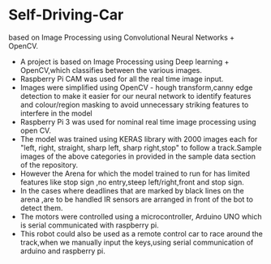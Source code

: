 # Self-Driving-Car
based on Image Processing using Convolutional Neural Networks + OpenCV.

- A project is based on Image Processing using Deep learning + OpenCV,which classifies between the various images.
- Raspberry Pi CAM was used for all the real time image input.
- Images were simplified using OpenCV - hough transform,canny edge detection to make it easier for our neural network to identify features and colour/region masking to avoid unnecessary striking features to interfere in the model
- Raspberry Pi 3 was used for nominal real time image processing using open CV.
- The model was trained using KERAS library with 2000 images each for "left, right, straight, sharp left, sharp right,stop" to follow a track.Sample images of the above categories in provided in the sample data section of the repository.
- However the Arena for which the model trained to run for has limited features like stop sign ,no entry,steep left/right,front and stop sign.
- In the cases where deadlines that are marked by black lines on the arena ,are to be handled IR sensors are arranged in front of the bot to detect them.
- The motors were controlled using a microcontroller, Arduino UNO which is serial communicated with raspberry pi.
- This robot could also be used as a remote control car to race around the track,when we manually input the keys,using serial communication of arduino and raspberry pi.

